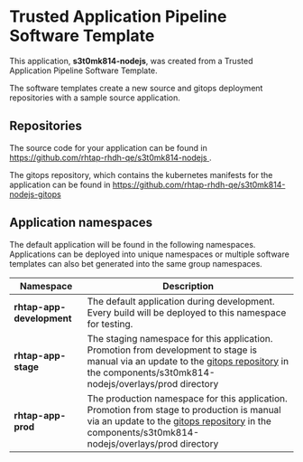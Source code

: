 # Trusted Application Pipeline Software Template

This application, **s3t0mk814-nodejs**, was created from a Trusted Application Pipeline Software Template.

The software templates create a new source and gitops deployment repositories with a sample source application. 

## Repositories

The source code for your application can be found in [https://github.com/rhtap-rhdh-qe/s3t0mk814-nodejs ](https://github.com/rhtap-rhdh-qe/s3t0mk814-nodejs ).
 
The gitops repository, which contains the kubernetes manifests for the application can be found in 
[https://github.com/rhtap-rhdh-qe/s3t0mk814-nodejs-gitops ](https://github.com/rhtap-rhdh-qe/s3t0mk814-nodejs-gitops ) 

## Application namespaces 

The default application will be found in the following namespaces. Applications can be deployed into unique namespaces or multiple software templates can also bet generated into the same group namespaces.  

|  Namespace   |  Description   |  
| -------- | -------- |   
| **rhtap-app-development** | The default application during development. Every build will be deployed to this namespace for testing. | 
| **rhtap-app-stage** | The staging namespace for this application. Promotion from development to stage is manual via an update to the [gitops repository](https://github.com/rhtap-rhdh-qe/s3t0mk814-nodejs-gitops ) in the components/s3t0mk814-nodejs/overlays/prod directory |  
| **rhtap-app-prod** | The production namespace for this application. Promotion from stage to production is manual via an update to the [gitops repository](https://github.com/rhtap-rhdh-qe/s3t0mk814-nodejs-gitops ) in the components/s3t0mk814-nodejs/overlays/prod directory | 